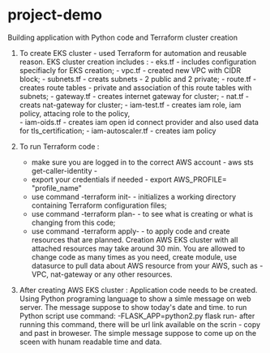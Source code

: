 # project-demo
Building application with Python code and Terraform cluster creation

1. To create EKS cluster - used Terraform for automation and reusable reason. EKS cluster creation includes : - eks.tf - includes configuration specifiacly for EKS creation;
           - vpc.tf - created new VPC with CIDR block;
           - subnets.tf - creats subnets - 2 public and 2 private;
           - route.tf - creates route tables - private and association of this route tables with subnets;
           - gateway.tf - creates internet gateway for cluster;
           - nat.tf - creats nat-gateway for cluster;
           - iam-test.tf - creates iam role, iam policy, attacing role to the policy,  
           - iam-oids.tf - creates iam open id connect provider and also used data for tls_certification;
           - iam-autoscaler.tf - creates iam policy


2. To run Terraform code : 
     - make sure you are logged in to the correct AWS account - aws sts get-caller-identity - 
     - export your credentials if needed - export AWS_PROFILE= "profile_name"
     - use command  -terraform init-  - initializes a working directory containing Terraform configuration files;
     - use command -terraform plan-  - to see what is creating or what is changing from this code;
     - use command -terraform apply- - to apply code and create resources that are planned.
     Creation AWS EKS cluster with all attached resources may take around 30 min. 
     You are allowed to change code as many times as you need, create module, use datasurce to pull data about AWS resource from your AWS, such as - VPC, nat-gateway or any other resources.

3. After creating AWS EKS cluster :
Application code needs to be created. Using Python programing language to show a simle message on web server. The message suppose to show today's date and time. 
to run Python script use command:
  -FLASK_APP=python2.py flask run- 
  after running this command, there will be url link available on the scrin - copy and past in broweser. 
  The simple message suppose to come up on the sceen with hunam readable time and data. 



